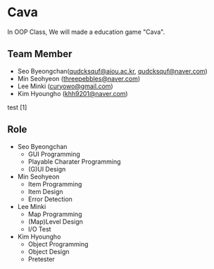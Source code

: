 # Cava

In OOP Class, We will made a education game "Cava".

## Team Member
- Seo Byeongchan(qudcksquf@ajou.ac.kr, qudcksquf@naver.com)
- Min Seohyeon (threepebbles@naver.com)
- Lee Minki (curyowo@gmail.com)
- Kim Hyoungho (khh9201@naver.com)

test [1]


## Role
- Seo Byeongchan
  - GUI Programming
  - Playable Charater Programming
  - (G)UI Design
- Min Seohyeon
  - Item Programming
  - Item Design
  - Error Detection
- Lee Minki
  - Map Programming
  - (Map)Level Design
  - I/O Test
- Kim Hyoungho
  - Object Programming
  - Object Design
  - Pretester

[^1]: tests

